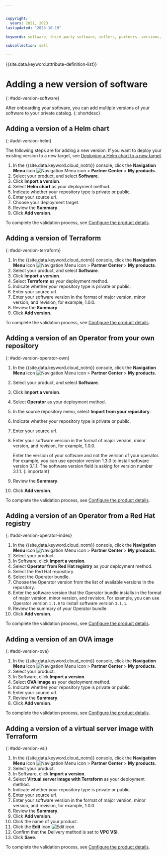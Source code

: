 ```yaml
---


copyright:
  years: 2021, 2023
lastupdated: "2023-10-19"

keywords: software, third-party software, sellers, partners, versions, test, partner center, version

subcollection: sell

---
```


{{site.data.keyword.attribute-definition-list}}


# Adding a new version of software
{: #add-version-software}

After onboarding your software, you can add multiple versions of your software to your private catalog.
{: shortdesc}

## Adding a version of a Helm chart
{: #add-version-helm}

The following steps are for adding a new version. If you want to deploy your existing version to a new target, see [Deploying a Helm chart to a new target](/docs/sell?topic=sell-helm-target-new).

1. In the {{site.data.keyword.cloud_notm}} console, click the **Navigation Menu** icon ![Navigation Menu icon](../icons/icon_hamburger.svg "Menu") > **Partner Center** > **My products**.
1. Select your product, and select **Software**.
1. Click **Import a version**.
1. Select **Helm chart** as your deployment method.
1. Indicate whether your repository type is private or public.
1. Enter your source url.
1. Choose your deployment target.
1. Review the **Summary**.
1. Click **Add version**.

To complete the validation process, see [Configure the product details](/docs/sell?topic=sell-sw-validate#sw-validate-cfg-deploy).

## Adding a version of Terraform
{: #add-version-terraform}

1. In the {{site.data.keyword.cloud_notm}} console, click the **Navigation Menu** icon ![Navigation Menu icon](../icons/icon_hamburger.svg "Menu") > **Partner Center** > **My products**.
1. Select your product, and select **Software**.
1. Click **Import a version**.
1. Select **Terraform** as your deployment method.
1. Indicate whether your repository type is private or public.
1. Enter your source url.
1. Enter your software version in the format of major version, minor version, and revision, for example, 1.0.0.
1. Review the **Summary**.
1. Click **Add version**.

To complete the validation process, see [Configure the product details](/docs/sell?topic=sell-sw-validate#sw-validate-cfg-deploy).

## Adding a version of an Operator from your own repository
{: #add-version-operator-own}

1. In the {{site.data.keyword.cloud_notm}} console, click the **Navigation Menu** icon ![Navigation Menu icon](../icons/icon_hamburger.svg "Menu") > **Partner Center** > **My products**.
2. Select your product, and select **Software**.
3. Click **Import a version**.
4. Select **Operator** as your deployment method.
5. In the source repository menu, select **Import from your repository**.
6. Indicate whether your repository type is private or public.
7. Enter your source url.
8. Enter your software version in the format of major version, minor version, and revision, for example, 1.0.0.

   Enter the version of your software and not the version of your operator. For example, you can use operator version 1.3.0 to install software version 3.1.1. The software version field is asking for version number 3.1.1.
   {: important}

9. Review the **Summary**.
10. Click **Add version**.

To complete the validation process, see [Configure the product details](/docs/sell?topic=sell-sw-validate#sw-validate-cfg-deploy).

## Adding a version of an Operator from a Red Hat registry
{: #add-version-operator-index}

1. In the {{site.data.keyword.cloud_notm}} console, click the **Navigation Menu** icon ![Navigation Menu icon](../icons/icon_hamburger.svg "Menu") > **Partner Center** > **My products**.
1. Select your product.
1. In Software, click **Import a version**.
1. Select **Operator from Red Hat registry** as your deployment method.
1. Select the Red Hat repository.
1. Select the Operator bundle.
1. Choose the Operator version from the list of available versions in the repository.
1. Enter the software version that the Operator bundle installs in the format of major version, minor version, and revision. For example, you can use Operator version `1.1.0` to install software version `3.1.1`.
1. Review the summary of your Operator bundle.
1. Click **Add version**.

To complete the validation process, see [Configure the product details](/docs/sell?topic=sell-sw-validate#sw-validate-cfg-deploy).

## Adding a version of an OVA image
{: #add-version-ova}

1. In the {{site.data.keyword.cloud_notm}} console, click the **Navigation Menu** icon ![Navigation Menu icon](../icons/icon_hamburger.svg "Menu") > **Partner Center** > **My products**.
1. Select your product.
1. In Software, click **Import a version**.
1. Select **OVA image** as your deployment method.
1. Indicate whether your repository type is private or public.
1. Enter your source url.
1. Review the **Summary**.
1. Click **Add version**.

To complete the validation process, see [Configure the product details](/docs/sell?topic=sell-sw-validate#sw-validate-cfg-deploy).

## Adding a version of a virtual server image with Terraform
{: #add-version-vsi}

1. In the {{site.data.keyword.cloud_notm}} console, click the **Navigation Menu** icon ![Navigation Menu icon](../icons/icon_hamburger.svg "Menu") > **Partner Center** > **My products**.
1. Select your product.
1. In Software, click **Import a version**.
1. Select **Virtual server image with Terraform** as your deployment method.
1. Indicate whether your repository type is private or public.
1. Enter your source url.
1. Enter your software version in the format of major version, minor version, and revision, for example, 1.0.0.
1. Review the **Summary**.
1. Click **Add version**.
1. Click the name of your product.
1. Click the **Edit** icon ![Edit icon](../icons/edit-tagging.svg "Edit").
1. Confirm that the Delivery method is set to **VPC VSI**.
1. Click **Save**.

To complete the validation process, see [Configure the product details](/docs/sell?topic=sell-sw-validate#sw-validate-cfg-deploy).

